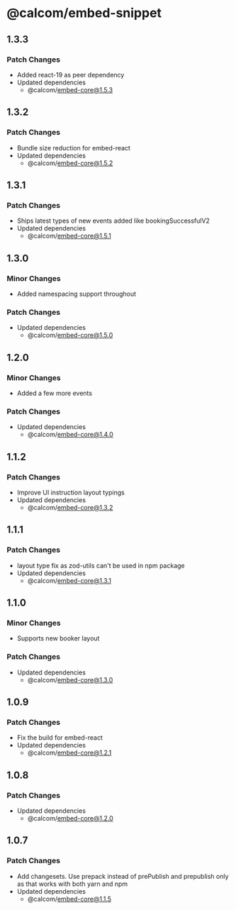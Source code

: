 # @calcom/embed-snippet

## 1.3.3

### Patch Changes

- Added react-19 as peer dependency
- Updated dependencies
  - @calcom/embed-core@1.5.3

## 1.3.2

### Patch Changes

- Bundle size reduction for embed-react
- Updated dependencies
  - @calcom/embed-core@1.5.2

## 1.3.1

### Patch Changes

- Ships latest types of new events added like bookingSuccessfulV2
- Updated dependencies
  - @calcom/embed-core@1.5.1

## 1.3.0

### Minor Changes

- Added namespacing support throughout

### Patch Changes

- Updated dependencies
  - @calcom/embed-core@1.5.0

## 1.2.0

### Minor Changes

- Added a few more events

### Patch Changes

- Updated dependencies
  - @calcom/embed-core@1.4.0

## 1.1.2

### Patch Changes

- Improve UI instruction layout typings
- Updated dependencies
  - @calcom/embed-core@1.3.2

## 1.1.1

### Patch Changes

- layout type fix as zod-utils can't be used in npm package
- Updated dependencies
  - @calcom/embed-core@1.3.1

## 1.1.0

### Minor Changes

- Supports new booker layout

### Patch Changes

- Updated dependencies
  - @calcom/embed-core@1.3.0

## 1.0.9

### Patch Changes

- Fix the build for embed-react
- Updated dependencies
  - @calcom/embed-core@1.2.1

## 1.0.8

### Patch Changes

- Updated dependencies
  - @calcom/embed-core@1.2.0

## 1.0.7

### Patch Changes

- Add changesets. Use prepack instead of prePublish and prepublish only as that works with both yarn and npm
- Updated dependencies
  - @calcom/embed-core@1.1.5
